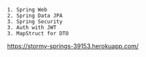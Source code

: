 

```
1. Spring Web
2. Spring Data JPA
3. Spring Security
3. Auth with JWT
3. MapStruct for DTO
```
https://stormy-springs-39153.herokuapp.com/
